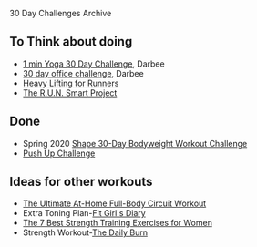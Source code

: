 30 Day Challenges Archive

## To Think about doing

- [1 min Yoga 30 Day Challenge](https://darebee.com/challenges/1-min-yoga-challenge.html), Darbee
- [30 day office challenge](https://darebee.com/challenges/office-challenge.html), Darbee
- [Heavy Lifting for Runners]( https://furthermore.equinox.com/articles/2019/05/asics-heaving-lifting-program-for-runners-week-one?fbclid=IwAR1K5j7dk4qRO0BjvHpnNqvqPz8_etBU8zPO6ZXgqC_QivfbJocMQYHDDbs)
- [The R.U.N. Smart Project](https://runsmartproject.com/training-plans?utm_source=main-calc&utm_medium=web&utm_campaign=Calculator&utm_content=footer-cta)

## Done
- Spring 2020 [Shape 30-Day Bodyweight Workout Challenge](https://www.shape.com/fitness/workouts/30-day-bodyweight-workout-challenge-will-burn-your-best-body-ever?fbclid=IwAR1_FF_RJ3FlvxqwzhSZLcXD0CPW1bj-wqkIFfmse0R0EgozVfym4BM13Gg)
- [Push Up Challenge](https://www.popsugar.com/fitness/30-Day-Push-Up-Challenge-30974208)

## Ideas for other workouts
- [The Ultimate At-Home Full-Body Circuit Workout](https://www.shape.com/fitness/workouts/4-exercises-full-body-blast)
- Extra Toning Plan-[Fit Girl's Diary](https://fitgirlsdiary.com/gaining-muscle-program/)
- [The 7 Best Strength Training Exercises for Women](https://www.nourishmovelove.com/7-best-strength-training-exercises-for-women/)
- Strength Workout-[The Daily Burn](https://dailyburn.com/life/db/workout-plan-for-women/)
